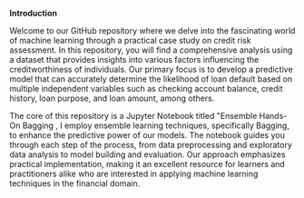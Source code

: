**Introduction**
 
Welcome to our GitHub repository where we delve into the fascinating world of machine learning through a practical case study on credit risk assessment. In this repository, you will find a comprehensive analysis using a dataset that provides insights into various factors influencing the creditworthiness of individuals. Our primary focus is to develop a predictive model that can accurately determine the likelihood of loan default based on multiple independent variables such as checking account balance, credit history, loan purpose, and loan amount, among others.

The core of this repository is a Jupyter Notebook titled "Ensemble Hands-On Bagging , I employ ensemble learning techniques, specifically Bagging, to enhance the predictive power of our models. The notebook guides you through each step of the process, from data preprocessing and exploratory data analysis to model building and evaluation. Our approach emphasizes practical implementation, making it an excellent resource for learners and practitioners alike who are interested in applying machine learning techniques in the financial domain.
